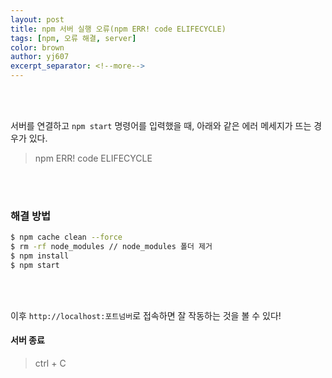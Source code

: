 ```yaml
---
layout: post
title: npm 서버 실행 오류(npm ERR! code ELIFECYCLE)
tags: [npm, 오류 해결, server]
color: brown
author: yj607
excerpt_separator: <!--more-->
---
```


<br><br>

서버를 연결하고 `npm start` 명령어를 입력했을 때, 아래와 같은 에러 메세지가 뜨는 경우가 있다.

> npm ERR! code ELIFECYCLE

<br><br>
### 해결 방법


```bash
$ npm cache clean --force
$ rm -rf node_modules // node_modules 폴더 제거
$ npm install
$ npm start
```



<br><br>

이후 `http://localhost:포트넘버`로 접속하면 잘 작동하는 것을 볼 수 있다! 

#### 서버 종료
> ctrl + C


[^1]: 
    {% include citation.html key="ref1" %}
